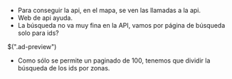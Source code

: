 * Para conseguir la api, en el mapa, se ven las llamadas a la api. 
* Web de api ayuda. 
* La búsqueda no va muy fina en la API, vamos por página de búsqueda solo para ids?

$(".ad-preview")

* Como sólo se permite un paginado de 100, tenemos que dividir la búsqueda de los ids por zonas.

